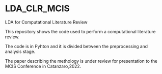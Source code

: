 # LDA_CLR_MCIS
LDA for Computational Literature Review


This repository shows the code used to perform a computational literature review.

The code is in Pyhton and it is divided between the preprocessing and analysis stage.

The paper describing the methology is under review for presentation to the MCIS Conference in Catanzaro,2022.
